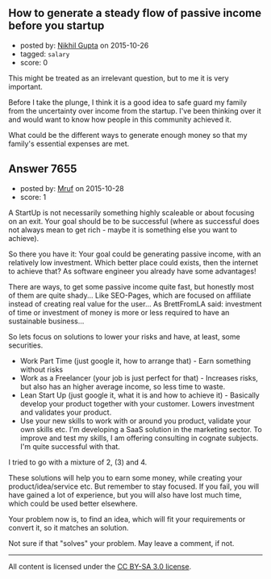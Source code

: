 ## How to generate a steady flow of passive income before you startup

- posted by: [Nikhil Gupta](https://stackexchange.com/users/2634812/nikhil-gupta) on 2015-10-26
- tagged: `salary`
- score: 0

This might be treated as an irrelevant question, but to me it is very important. 

Before I take the plunge, I think it is a good idea to safe guard my family from the uncertainty over income from the startup. I've been thinking over it and would want to know how people in this community achieved it.

What could be the different ways to generate enough money so that my family's essential expenses are met.


## Answer 7655

- posted by: [Mruf](https://stackexchange.com/users/3246202/mruf) on 2015-10-28
- score: 1

A StartUp is not necessarily something highly scaleable or about focusing on an exit. Your goal should be to be successful (where as successful does not always mean to get rich - maybe it is something else you want to achieve).

So there you have it: Your goal could be generating passive income, with an relatively low investment. Which better place could exists, then the internet to achieve that? As software engineer you already have some advantages!

There are ways, to get some passive income quite fast, but honestly most of them are quite shady... Like SEO-Pages, which are focused on affiliate instead of creating real value for the user... As BrettFromLA said: investment of time or investment of money is more or less required to have an sustainable business...

So lets focus on solutions to lower your risks and have, at least, some securities.

- Work Part Time (just google it, how to arrange that) - Earn something without risks
- Work as a Freelancer (your job is just perfect for that) - Increases risks, but also has an higher average income, so less time to waste.
- Lean Start Up (just google it, what it is and how to achieve it) - Basically develop your product together with your customer.  Lowers investment and validates your product.
- Use your new skills to work with or around you product, validate your own skills etc. I'm developing a SaaS solution in the marketing sector. To improve and test my skills, I am offering consulting in cognate subjects. I'm quite successful with that.

I tried to go with a mixture of 2, (3) and 4.

These solutions will help you to earn some money, while creating your product/idea/service etc. But remember to stay focused. If you fail, you will have gained a lot of experience, but you will also have lost much time, which could be used better elsewhere.

Your problem now is, to find an idea, which will fit your requirements or convert it, so it matches an solution.

Not sure if that "solves" your problem. May leave a comment, if not.



---

All content is licensed under the [CC BY-SA 3.0 license](https://creativecommons.org/licenses/by-sa/3.0/).
